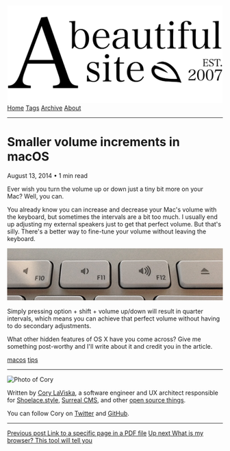 <a href="../../index.html" class="header-link"><img src="../../images/logos/wordmark.svg" alt="A Beautiful Site" class="wordmark" /></a> <a href="../../index.html" class="nav-item">Home</a> <a href="../../tags/index.html" class="nav-item">Tags</a> <a href="../index.html" class="nav-item">Archive</a> <a href="../../about/index.html" class="nav-item">About</a>

------------------------------------------------------------------------

Smaller volume increments in macOS
==================================

August 13, 2014 • 1 min read

Ever wish you turn the volume up or down just a tiny bit more on your Mac? Well, you can.

You already know you can increase and decrease your Mac's volume with the keyboard, but sometimes the intervals are a bit too much. I usually end up adjusting my external speakers just to get that perfect volume. But that's silly. There's a better way to fine-tune your volume without leaving the keyboard.

![Photo of a macOS keyboard's volume buttons](../../images/volume-buttons.jpg)

Simply pressing option + shift + volume up/down will result in quarter intervals, which means you can achieve that perfect volume without having to do secondary adjustments.

What other hidden features of OS X have you come across? Give me something post-worthy and I'll write about it and credit you in the article.

<a href="../../tags/macos/index.html" class="post-tag">macos</a> <a href="../../tags/tips/index.html" class="post-tag">tips</a>

------------------------------------------------------------------------

<img src="http://0.gravatar.com/avatar/bf1b3b95fd5b096a3592247c29667b33?s=512" alt="Photo of Cory" class="avatar avatar-small" />

Written by [Cory LaViska](../../index-4.html), a software engineer and UX architect responsible for [Shoelace.style](https://shoelace.style/), [Surreal CMS](https://www.surrealcms.com/), and other [open source things](https://github.com/claviska).

You can follow Cory on [Twitter](https://twitter.com/bgooonz) and [GitHub](https://github.com/claviska).

------------------------------------------------------------------------

<a href="../link-to-a-specific-page-in-a-pdf-file/index.html" class="post-nav-previous"><span class="small">Previous post</span> Link to a specific page in a PDF file</a> <a href="../what-is-my-browser-this-tool-will-tell-you/index.html" class="post-nav-next"><span class="small">Up next</span> What is my browser? This tool will tell you</a>
